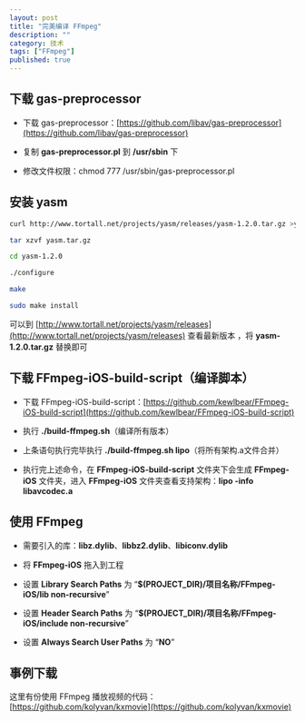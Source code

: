```yaml
---
layout: post
title: "完美编译 FFmpeg"
description: ""
category: 技术
tags: ["FFmpeg"]
published: true
---
```


## 下载 gas-preprocessor

* 下载 gas-preprocessor：[https://github.com/libav/gas-preprocessor](https://github.com/libav/gas-preprocessor)

* 复制 **gas-preprocessor.pl** 到 **/usr/sbin** 下

* 修改文件权限：chmod 777 /usr/sbin/gas-preprocessor.pl

## 安装 yasm

```bash
curl http://www.tortall.net/projects/yasm/releases/yasm-1.2.0.tar.gz >yasm.tar.gz

tar xzvf yasm.tar.gz

cd yasm-1.2.0

./configure

make

sudo make install
```

可以到 [http://www.tortall.net/projects/yasm/releases](http://www.tortall.net/projects/yasm/releases) 查看最新版本 ，将 **yasm-1.2.0.tar.gz** 替换即可

## 下载 FFmpeg-iOS-build-script（编译脚本）

* 下载 FFmpeg-iOS-build-script：[https://github.com/kewlbear/FFmpeg-iOS-build-script](https://github.com/kewlbear/FFmpeg-iOS-build-script)

* 执行 **./build-ffmpeg.sh**（编译所有版本）

* 上条语句执行完毕执行 **./build-ffmpeg.sh lipo**（将所有架构.a文件合并）

* 执行完上述命令，在 **FFmpeg-iOS-build-script** 文件夹下会生成 **FFmpeg-iOS** 文件夹，进入 **FFmpeg-iOS** 文件夹查看支持架构：**lipo -info libavcodec.a**

## 使用 FFmpeg
* 需要引入的库：**libz.dylib**、**libbz2.dylib**、**libiconv.dylib**

* 将 **FFmpeg-iOS** 拖入到工程

* 设置 **Library Search Paths** 为 “**$(PROJECT_DIR)/项目名称/FFmpeg-iOS/lib non-recursive**”

* 设置 **Header Search Paths** 为 “**$(PROJECT_DIR)/项目名称/FFmpeg-iOS/include non-recursive**”

* 设置 **Always Search User Paths** 为 “**NO**”

## 事例下载

这里有份使用 FFmpeg 播放视频的代码：[https://github.com/kolyvan/kxmovie](https://github.com/kolyvan/kxmovie)